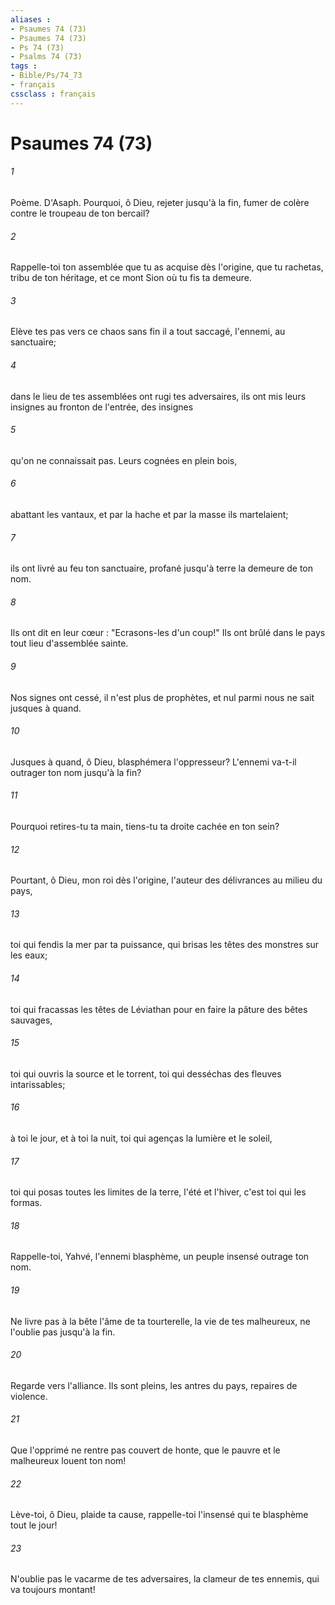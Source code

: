```yaml
---
aliases : 
- Psaumes 74 (73)
- Psaumes 74 (73)
- Ps 74 (73)
- Psalms 74 (73)
tags : 
- Bible/Ps/74_73
- français
cssclass : français
---
```


# Psaumes 74 (73)

###### 1
Poème. D'Asaph. Pourquoi, ô Dieu, rejeter jusqu'à la fin, fumer de colère contre le troupeau de ton bercail?
###### 2
Rappelle-toi ton assemblée que tu as acquise dès l'origine, que tu rachetas, tribu de ton héritage, et ce mont Sion où tu fis ta demeure.
###### 3
Elève tes pas vers ce chaos sans fin il a tout saccagé, l'ennemi, au sanctuaire;
###### 4
dans le lieu de tes assemblées ont rugi tes adversaires, ils ont mis leurs insignes au fronton de l'entrée, des insignes
###### 5
qu'on ne connaissait pas. Leurs cognées en plein bois,
###### 6
abattant les vantaux, et par la hache et par la masse ils martelaient;
###### 7
ils ont livré au feu ton sanctuaire, profané jusqu'à terre la demeure de ton nom.
###### 8
Ils ont dit en leur cœur : "Ecrasons-les d'un coup!" Ils ont brûlé dans le pays tout lieu d'assemblée sainte.
###### 9
Nos signes ont cessé, il n'est plus de prophètes, et nul parmi nous ne sait jusques à quand.
###### 10
Jusques à quand, ô Dieu, blasphémera l'oppresseur? L'ennemi va-t-il outrager ton nom jusqu'à la fin?
###### 11
Pourquoi retires-tu ta main, tiens-tu ta droite cachée en ton sein?
###### 12
Pourtant, ô Dieu, mon roi dès l'origine, l'auteur des délivrances au milieu du pays,
###### 13
toi qui fendis la mer par ta puissance, qui brisas les têtes des monstres sur les eaux;
###### 14
toi qui fracassas les têtes de Léviathan pour en faire la pâture des bêtes sauvages,
###### 15
toi qui ouvris la source et le torrent, toi qui desséchas des fleuves intarissables;
###### 16
à toi le jour, et à toi la nuit, toi qui agenças la lumière et le soleil,
###### 17
toi qui posas toutes les limites de la terre, l'été et l'hiver, c'est toi qui les formas.
###### 18
Rappelle-toi, Yahvé, l'ennemi blasphème, un peuple insensé outrage ton nom.
###### 19
Ne livre pas à la bête l'âme de ta tourterelle, la vie de tes malheureux, ne l'oublie pas jusqu'à la fin.
###### 20
Regarde vers l'alliance. Ils sont pleins, les antres du pays, repaires de violence.
###### 21
Que l'opprimé ne rentre pas couvert de honte, que le pauvre et le malheureux louent ton nom!
###### 22
Lève-toi, ô Dieu, plaide ta cause, rappelle-toi l'insensé qui te blasphème tout le jour!
###### 23
N'oublie pas le vacarme de tes adversaires, la clameur de tes ennemis, qui va toujours montant!
